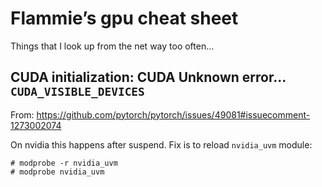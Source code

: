 # Flammie’s gpu cheat sheet

Things that I look up from the net way too often...

## CUDA initialization: CUDA Unknown error... `CUDA_VISIBLE_DEVICES`

From: https://github.com/pytorch/pytorch/issues/49081#issuecomment-1273002074

On nvidia this happens after suspend. Fix is to reload `nvidia_uvm` module:

```console
# modprobe -r nvidia_uvm
# modprobe nvidia_uvm
```


